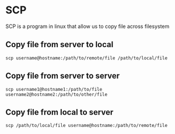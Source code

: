 # SCP

SCP is a program in linux that allow us to copy file across filesystem

## Copy file from server to local

`scp username@hostname:/path/to/remote/file /path/to/local/file`

## Copy file from server to server

`scp username1@hostname1:/path/to/file username2@hostname2:/path/to/other/file`

## Copy file from local to server

`scp /path/to/local/file username@hostname:/path/to/remote/file`